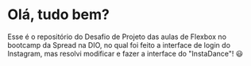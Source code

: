 # Olá, tudo bem?

Esse é o repositório do Desafio de Projeto das aulas de Flexbox no bootcamp da Spread na DIO, no qual foi feito a interface de login do Instagram, mas resolvi modificar e fazer a interface do "InstaDance"! 😃
